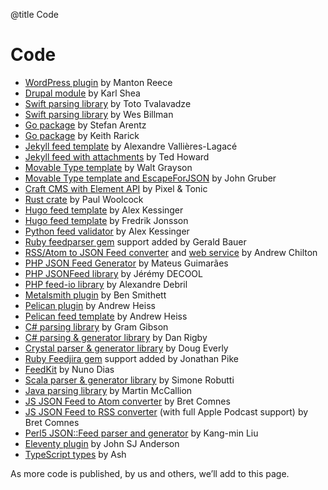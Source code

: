 @title Code
# Code

* [WordPress plugin](https://github.com/manton/jsonfeed-wp) by Manton Reece
* [Drupal module](https://www.drupal.org/project/json_feed) by Karl Shea
* [Swift parsing library](https://github.com/totocaster/JSONFeed) by Toto Tvalavadze
* [Swift parsing library](https://github.com/wesbillman/JSONFeed) by Wes Billman
* [Go package](https://github.com/st3fan/jsonfeed) by Stefan Arentz
* [Go package](https://github.com/kr/jsonfeed) by Keith Rarick
* [Jekyll feed template](https://github.com/vallieres/jekyll-json-feed) by Alexandre Vallières-Lagacé
* [Jekyll feed with attachments](https://github.com/tedchoward/tidbits/blob/master/feed.json) by Ted Howard
* [Movable Type template](https://gist.github.com/walt/8da71fead3b8ba321f91efd954f0cb32) by Walt Grayson
* [Movable Type template and EscapeForJSON](https://daringfireball.net/projects/mt-escapeforjson/) by John Gruber
* [Craft CMS with Element API](https://github.com/craftcms/element-api/tree/v1#json-feed) by Pixel & Tonic
* [Rust crate](https://crates.io/crates/jsonfeed) by Paul Woolcock
* [Hugo feed template](https://gist.github.com/voidfiles/302e8d690a5ef4990e371ce70bca3240) by Alex Kessinger
* [Hugo feed template](https://github.com/frjo/hugo-theme-zen/blob/master/layouts/_default/list.json.json) by Fredrik Jonsson
* [Python feed validator](https://github.com/voidfiles/jsonfeedvalidator) by Alex Kessinger
* [Ruby feedparser gem](http://www.rubyflow.com/p/a57is4-added-new-json-feed-jsonfeed-format-to-the-universal-feedparser-gem) support added by Gerald Bauer
* [RSS/Atom to JSON Feed converter](https://github.com/appsattic/feed2json.org) and [web service](https://feed2json.org) by Andrew Chilton
* [PHP JSON Feed Generator](https://github.com/mateusjatenee/php-json-feed) by Mateus Guimarães
* [PHP JSONFeed library](https://github.com/jdecool/jsonfeed) by Jérémy DECOOL
* [PHP feed-io library](https://feed-io.net) by Alexandre Debril
* [Metalsmith plugin](https://github.com/bensmithett/metalsmith-json-feed) by Ben Smithett
* [Pelican plugin](https://github.com/andrewheiss/pelican_json_feed) by Andrew Heiss
* [Pelican feed template](https://github.com/andrewheiss/athpelican/blob/master/theme/templates/feed.json) by Andrew Heiss
* [C# parsing library](https://github.com/gramgibson/jsonfeed) by Gram Gibson
* [C# parsing & generator library](https://github.com/DanRigby/JsonFeed.NET) by Dan Rigby
* [Crystal parser & generator library](https://github.com/DougEverly/jsonfeed.cr) by Doug Everly
* [Ruby Feedjira gem](https://github.com/feedjira/feedjira) support added by Jonathan Pike
* [FeedKit](https://github.com/nmdias/FeedKit) by Nuno Dias
* [Scala parser & generator library](https://github.com/chobeat/scala-json-feed) by Simone Robutti
* [Java parsing library](https://github.com/devilgate/pertwee) by Martin McCallion
* [JS JSON Feed to Atom converter](https://github.com/bcomnes/jsonfeed-to-atom) by Bret Comnes
* [JS JSON Feed to RSS converter](https://github.com/bcomnes/jsonfeed-to-rss) (with full Apple Podcast support) by Bret Comnes
* [Perl5 JSON::Feed parser and generator](https://metacpan.org/pod/JSON::Feed) by Kang-min Liu
* [Eleventy plugin](https://www.npmjs.com/package/eleventy-plugin-json-feed) by John SJ Anderson
* [TypeScript types](https://github.com/juice49/json-feed-types) by Ash

As more code is published, by us and others, we’ll add to this page.
